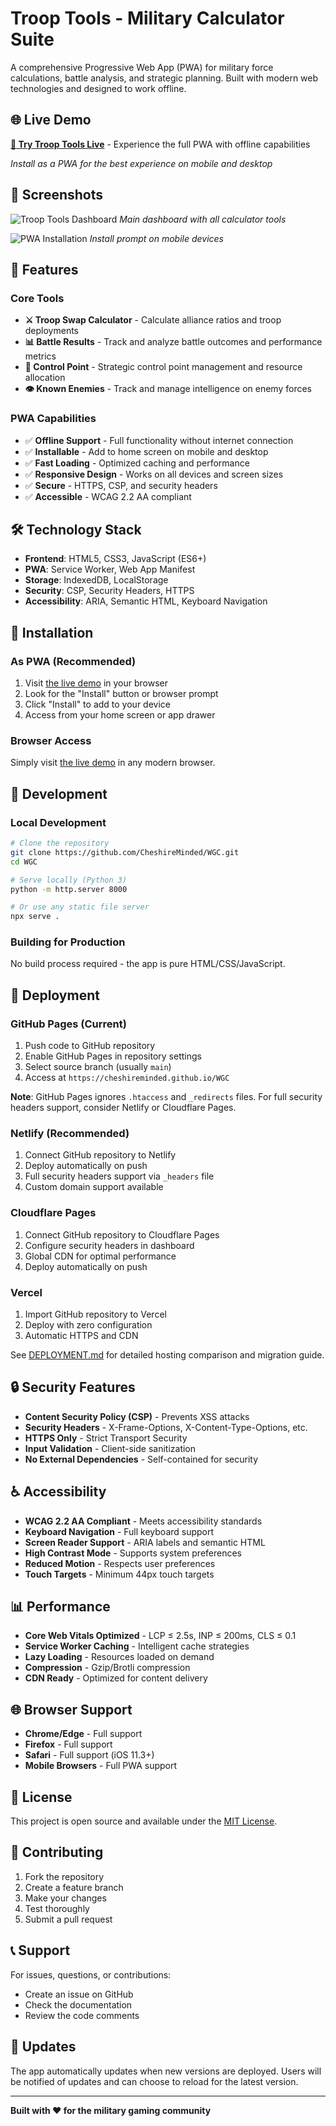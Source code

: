 # Troop Tools - Military Calculator Suite

A comprehensive Progressive Web App (PWA) for military force calculations, battle analysis, and strategic planning. Built with modern web technologies and designed to work offline.

## 🌐 Live Demo

**[🚀 Try Troop Tools Live](https://cheshireminded.github.io/WGC/)** - Experience the full PWA with offline capabilities

*Install as a PWA for the best experience on mobile and desktop*

## 📸 Screenshots

![Troop Tools Dashboard](https://via.placeholder.com/800x400/1e3a8a/ffffff?text=Troop+Tools+Dashboard)
*Main dashboard with all calculator tools*

![PWA Installation](https://via.placeholder.com/400x300/059669/ffffff?text=PWA+Installation)
*Install prompt on mobile devices*

## 🚀 Features

### Core Tools
- **⚔️ Troop Swap Calculator** - Calculate alliance ratios and troop deployments
- **📊 Battle Results** - Track and analyze battle outcomes and performance metrics
- **🎯 Control Point** - Strategic control point management and resource allocation
- **👁️ Known Enemies** - Track and manage intelligence on enemy forces

### PWA Capabilities
- ✅ **Offline Support** - Full functionality without internet connection
- ✅ **Installable** - Add to home screen on mobile and desktop
- ✅ **Fast Loading** - Optimized caching and performance
- ✅ **Responsive Design** - Works on all devices and screen sizes
- ✅ **Secure** - HTTPS, CSP, and security headers
- ✅ **Accessible** - WCAG 2.2 AA compliant

## 🛠️ Technology Stack

- **Frontend**: HTML5, CSS3, JavaScript (ES6+)
- **PWA**: Service Worker, Web App Manifest
- **Storage**: IndexedDB, LocalStorage
- **Security**: CSP, Security Headers, HTTPS
- **Accessibility**: ARIA, Semantic HTML, Keyboard Navigation

## 📱 Installation

### As PWA (Recommended)
1. Visit [the live demo](https://cheshireminded.github.io/WGC/) in your browser
2. Look for the "Install" button or browser prompt
3. Click "Install" to add to your device
4. Access from your home screen or app drawer

### Browser Access
Simply visit [the live demo](https://cheshireminded.github.io/WGC/) in any modern browser.

## 🔧 Development

### Local Development
```bash
# Clone the repository
git clone https://github.com/CheshireMinded/WGC.git
cd WGC

# Serve locally (Python 3)
python -m http.server 8000

# Or use any static file server
npx serve .
```

### Building for Production
No build process required - the app is pure HTML/CSS/JavaScript.

## 🚀 Deployment

### GitHub Pages (Current)
1. Push code to GitHub repository
2. Enable GitHub Pages in repository settings
3. Select source branch (usually `main`)
4. Access at `https://cheshireminded.github.io/WGC`

**Note**: GitHub Pages ignores `.htaccess` and `_redirects` files. For full security headers support, consider Netlify or Cloudflare Pages.

### Netlify (Recommended)
1. Connect GitHub repository to Netlify
2. Deploy automatically on push
3. Full security headers support via `_headers` file
4. Custom domain support available

### Cloudflare Pages
1. Connect GitHub repository to Cloudflare Pages
2. Configure security headers in dashboard
3. Global CDN for optimal performance
4. Deploy automatically on push

### Vercel
1. Import GitHub repository to Vercel
2. Deploy with zero configuration
3. Automatic HTTPS and CDN

See [DEPLOYMENT.md](DEPLOYMENT.md) for detailed hosting comparison and migration guide.

## 🔒 Security Features

- **Content Security Policy (CSP)** - Prevents XSS attacks
- **Security Headers** - X-Frame-Options, X-Content-Type-Options, etc.
- **HTTPS Only** - Strict Transport Security
- **Input Validation** - Client-side sanitization
- **No External Dependencies** - Self-contained for security

## ♿ Accessibility

- **WCAG 2.2 AA Compliant** - Meets accessibility standards
- **Keyboard Navigation** - Full keyboard support
- **Screen Reader Support** - ARIA labels and semantic HTML
- **High Contrast Mode** - Supports system preferences
- **Reduced Motion** - Respects user preferences
- **Touch Targets** - Minimum 44px touch targets

## 📊 Performance

- **Core Web Vitals Optimized** - LCP ≤ 2.5s, INP ≤ 200ms, CLS ≤ 0.1
- **Service Worker Caching** - Intelligent cache strategies
- **Lazy Loading** - Resources loaded on demand
- **Compression** - Gzip/Brotli compression
- **CDN Ready** - Optimized for content delivery

## 🌐 Browser Support

- **Chrome/Edge** - Full support
- **Firefox** - Full support
- **Safari** - Full support (iOS 11.3+)
- **Mobile Browsers** - Full PWA support

## 📝 License

This project is open source and available under the [MIT License](LICENSE).

## 🤝 Contributing

1. Fork the repository
2. Create a feature branch
3. Make your changes
4. Test thoroughly
5. Submit a pull request

## 📞 Support

For issues, questions, or contributions:
- Create an issue on GitHub
- Check the documentation
- Review the code comments

## 🔄 Updates

The app automatically updates when new versions are deployed. Users will be notified of updates and can choose to reload for the latest version.

---

**Built with ❤️ for the military gaming community**
